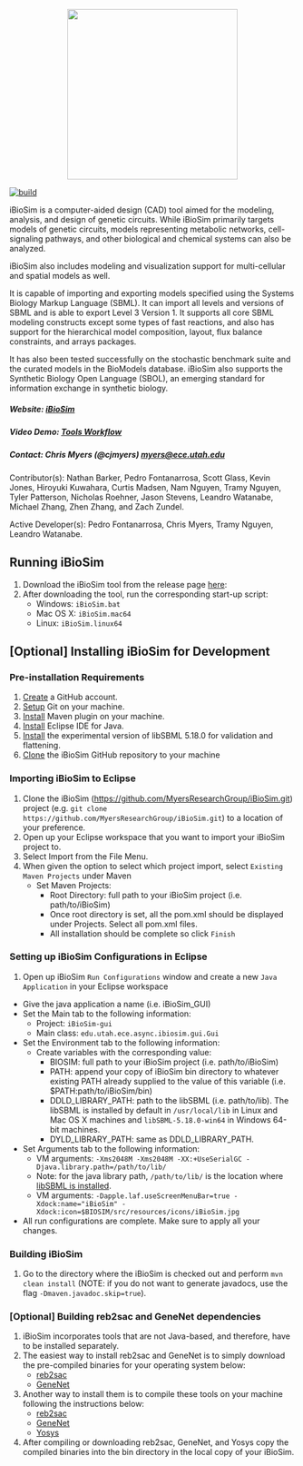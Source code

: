
<p align="center">
  <img  src="docs/media/iBioSim_horizontal.png" width=300>
</p>

[![build](https://github.com/MyersResearchGroup/iBioSim/workflows/build/badge.svg)](https://github.com/MyersResearchGroup/iBioSim/actions)

iBioSim is a computer-aided design (CAD) tool aimed for the modeling, analysis, and design of genetic circuits.
While iBioSim primarily targets models of genetic circuits, models representing metabolic networks, cell-signaling pathways,
and other biological and chemical systems can also be analyzed.

iBioSim also includes modeling and visualization support for multi-cellular and spatial models as well.

It is capable of importing and exporting models specified using the Systems Biology Markup Language (SBML).
It can import all levels and versions of SBML and is able to export Level 3 Version 1.
It supports all core SBML modeling constructs except some types of fast reactions, and also has support for the
hierarchical model composition, layout, flux balance constraints, and arrays packages.

It has also been tested successfully on the stochastic benchmark suite and the curated models in the BioModels database.
iBioSim also supports the Synthetic Biology Open Language (SBOL), an emerging standard for information exchange in synthetic
biology.

##### Website: [iBioSim](http://www.async.ece.utah.edu/ibiosim)
##### Video Demo: [Tools Workflow](https://www.youtube.com/watch?v=g4xayzlyC2Q)
##### Contact: Chris Myers (@cjmyers) myers@ece.utah.edu

Contributor(s): Nathan Barker, Pedro Fontanarrosa, Scott Glass, Kevin Jones, Hiroyuki Kuwahara, Curtis Madsen, Nam Nguyen, Tramy Nguyen, Tyler Patterson, Nicholas Roehner, Jason Stevens, Leandro Watanabe, Michael Zhang, Zhen Zhang, and Zach Zundel.

Active Developer(s): Pedro Fontanarrosa, Chris Myers, Tramy Nguyen, Leandro Watanabe.

## Running iBioSim
1. Download the iBioSim tool from the release page [here](https://github.com/MyersResearchGroup/iBioSim/releases):
2. After downloading the tool, run the corresponding start-up script:
      * Windows: ```iBioSim.bat```
      * Mac OS X: ```iBioSim.mac64```
      * Linux: ```iBioSim.linux64```


## [Optional] Installing iBioSim for Development

### Pre-installation Requirements
1. [Create](https://github.com/) a GitHub account.
2. [Setup](https://help.github.com/articles/set-up-git) Git on your machine.
3. [Install](https://maven.apache.org/download.cgi) Maven plugin on your machine.
4. [Install](http://www.eclipse.org) Eclipse IDE  for Java.
5. [Install](https://sourceforge.net/projects/sbml/files/libsbml/5.17.0/experimental/) the experimental version of libSBML 5.18.0 for validation and flattening.
6. [Clone](https://help.github.com/articles/cloning-a-repository/) the iBioSim GitHub repository to your machine


### Importing iBioSim to Eclipse
1. Clone the iBioSim (https://github.com/MyersResearchGroup/iBioSim.git) project (e.g. ```git clone https://github.com/MyersResearchGroup/iBioSim.git```) to a location of your preference.
2. Open up your Eclipse workspace that you want to import your iBioSim project to.
3. Select Import from the File Menu.
4. When given the option to select which project import, select ```Existing Maven Projects``` under Maven
   * Set Maven Projects:
      * Root Directory: full path to your iBioSim project (i.e. path/to/iBioSim)
      * Once root directory is set, all the pom.xml should be displayed under Projects. Select all pom.xml files.
      * All installation should be complete so click ```Finish```

### Setting up iBioSim Configurations in Eclipse
1. Open up iBioSim ```Run Configurations``` window and create a new ```Java Application``` in your Eclipse workspace
  * Give the java application a name (i.e. iBioSim_GUI)
  * Set the Main tab to the following information:
    * Project: ```iBioSim-gui```
    * Main class: ```edu.utah.ece.async.ibiosim.gui.Gui```
  * Set the Environment tab to the following information:
    * Create variables with the corresponding value:
      * BIOSIM: full path to your iBioSim project (i.e. path/to/iBioSim)
      * PATH: append your copy of iBioSim bin directory to whatever existing PATH already supplied to the value of this variable (i.e. $PATH:path/to/iBioSim/bin)
      * DDLD_LIBRARY_PATH: path to the libSBML (i.e. path/to/lib). The libSBML is installed by default in ```/usr/local/lib``` in Linux and Mac OS X machines and ```libSBML-5.18.0-win64``` in Windows 64-bit machines.
      * DYLD_LIBRARY_PATH: same as DDLD_LIBRARY_PATH.
  * Set Arguments tab to the following information:
    * VM arguments: ```-Xms2048M -Xms2048M -XX:+UseSerialGC -Djava.library.path=/path/to/lib/```
    * Note: for the java library path, ```/path/to/lib/``` is the location where [libSBML is installed](#pre-installation-requirements).
    * VM arguments: ```-Dapple.laf.useScreenMenuBar=true -Xdock:name="iBioSim" -Xdock:icon=$BIOSIM/src/resources/icons/iBioSim.jpg```
  * All run configurations are complete. Make sure to apply all your changes.

### Building iBioSim
1. Go to the directory where the iBioSim is checked out and perform ```mvn clean install``` (NOTE: if you do not want to generate javadocs, use the flag ```-Dmaven.javadoc.skip=true```).

### [Optional] Building reb2sac and GeneNet dependencies
1. iBioSim incorporates tools that are not Java-based, and therefore, have to be installed separately.
2. The easiest way to install reb2sac and GeneNet is to simply download the pre-compiled binaries for your operating system below:
   * [reb2sac](https://github.com/MyersResearchGroup/reb2sac/releases)
   * [GeneNet](https://github.com/MyersResearchGroup/GeneNet/releases)
3. Another way to install them is to compile these tools on your machine following the instructions below:
   * [reb2sac](https://github.com/MyersResearchGroup/reb2sac/)
   * [GeneNet](https://github.com/MyersResearchGroup/GeneNet/)
   * [Yosys](https://github.com/YosysHQ/yosys)
4. After compiling or downloading reb2sac, GeneNet, and Yosys copy the compiled binaries into the bin directory in the local copy of your iBioSim.
